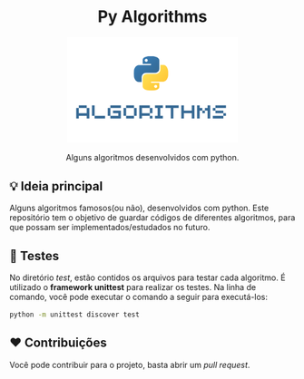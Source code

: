 <h1 align="center">Py Algorithms</h1>

<p align="center">
    <img width=300 src="./.github/logo.png" />
</p>

<p align="center">Alguns algoritmos desenvolvidos com python.</p>

## :bulb: Ideia principal

Alguns algoritmos famosos(ou não), desenvolvidos com python. Este repositório tem o objetivo de guardar códigos de diferentes algoritmos, para que possam ser implementados/estudados no futuro.

## :wrench: Testes

No diretório *test*, estão contidos os arquivos para testar cada algoritmo.
É utilizado o **framework unittest** para realizar os testes.
Na linha de comando, você pode executar o comando a seguir para executá-los:

```bash
python -m unittest discover test
```

## :heart: Contribuições

Você pode contribuir para o projeto, basta abrir um *pull request*.
